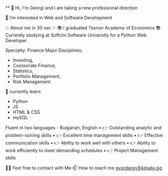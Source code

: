 ** 👋 Hi, I'm Georgi and I am taking a new professional direction

👀 I’m interested in Web and Software Development

✨ About me in 30 sec ✨
📚 I graduated Tsenov Academy of Economics
📚 Currently studying at SoftUni Software University for a Python Web Developer

Specialty: Finance
Major Disciplines:
- Investing, 
- Coorporate Finance, 
- Statistics, 
- Portfolio Management, 
- Risk Management

🌱 currently learn:
- Python
- JS
- HTML & CSS
- mySQL

Fluent in two languages - Bulgarian, English
• 👉 Outstanding analytic and problem-solving skills
• 👉 Excellent time management skills
• 👉 Effective communication skills
• 👉 Ability to work well with others
• 👉 Ability to work efficiently to meet demanding schedules
• 👉 Project Management skills

🙌🏻 Feel free to contact with Me
📫 How to reach me gyordanov94@abv.bg
